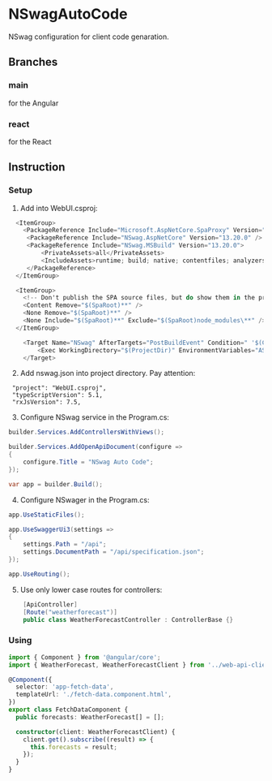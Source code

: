 # NSwagAutoCode

NSwag configuration for client code genaration.

## Branches
### main
for the Angular
### react
for the React

## Instruction
### Setup
1. Add into WebUI.csproj:
```c#
  <ItemGroup>
    <PackageReference Include="Microsoft.AspNetCore.SpaProxy" Version="6.0.14" />
	 <PackageReference Include="NSwag.AspNetCore" Version="13.20.0" />
	 <PackageReference Include="NSwag.MSBuild" Version="13.20.0">
		 <PrivateAssets>all</PrivateAssets>
		 <IncludeAssets>runtime; build; native; contentfiles; analyzers; buildtransitive</IncludeAssets>
	 </PackageReference>
  </ItemGroup>

  <ItemGroup>
    <!-- Don't publish the SPA source files, but do show them in the project files list -->
    <Content Remove="$(SpaRoot)**" />
    <None Remove="$(SpaRoot)**" />
    <None Include="$(SpaRoot)**" Exclude="$(SpaRoot)node_modules\**" />
  </ItemGroup>

	<Target Name="NSwag" AfterTargets="PostBuildEvent" Condition=" '$(Configuration)' == 'Debug' ">
		<Exec WorkingDirectory="$(ProjectDir)" EnvironmentVariables="ASPNETCORE_ENVIRONMENT=Development" Command="$(NSwagExe_Net60) run nswag.json /variables:Configuration=$(Configuration)" />
	</Target>
```

2. Add nswag.json into project directory. Pay attention:
 ```
  "project": "WebUI.csproj",
  "typeScriptVersion": 5.1,
  "rxJsVersion": 7.5,
```
   
3. Configure NSwag service in the Program.cs:
```c#
builder.Services.AddControllersWithViews();

builder.Services.AddOpenApiDocument(configure =>
{
    configure.Title = "NSwag Auto Code";
});

var app = builder.Build();
```

4. Configure NSwager in the Program.cs:
```c#
app.UseStaticFiles();

app.UseSwaggerUi3(settings =>
{
    settings.Path = "/api";
    settings.DocumentPath = "/api/specification.json";
});

app.UseRouting();
```

5. Use only lower case routes for controllers:
```c#
    [ApiController]
    [Route("weatherforecast")]
    public class WeatherForecastController : ControllerBase {}
```

### Using

```ts
import { Component } from '@angular/core';
import { WeatherForecast, WeatherForecastClient } from '../web-api-client';

@Component({
  selector: 'app-fetch-data',
  templateUrl: './fetch-data.component.html',
})
export class FetchDataComponent {
  public forecasts: WeatherForecast[] = [];

  constructor(client: WeatherForecastClient) {
    client.get().subscribe((result) => {
      this.forecasts = result;
    });
  }
}
```
